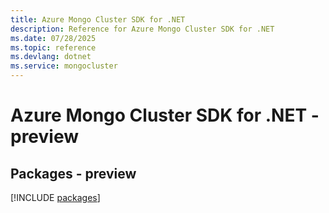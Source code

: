 ```yaml
---
title: Azure Mongo Cluster SDK for .NET
description: Reference for Azure Mongo Cluster SDK for .NET
ms.date: 07/28/2025
ms.topic: reference
ms.devlang: dotnet
ms.service: mongocluster
---
```

# Azure Mongo Cluster SDK for .NET - preview
## Packages - preview
[!INCLUDE [packages](mongo-cluster-index.md)]